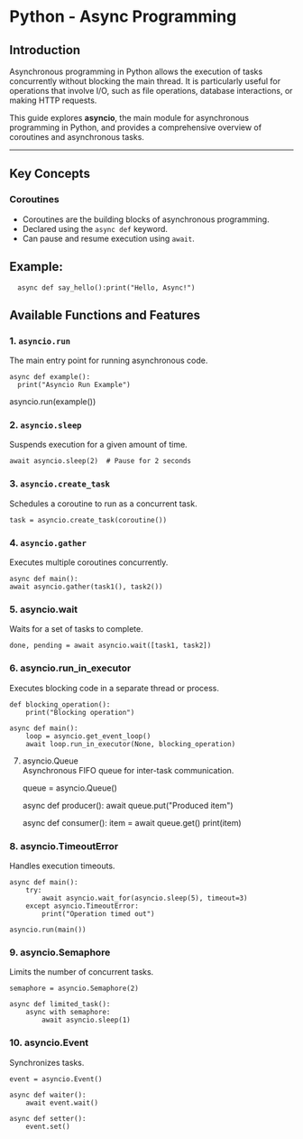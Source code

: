 # Python - Async Programming

## Introduction

Asynchronous programming in Python allows the execution of tasks concurrently without blocking the main thread. It is particularly useful for operations that involve I/O, such as file operations, database interactions, or making HTTP requests.

This guide explores **asyncio**, the main module for asynchronous programming in Python, and provides a comprehensive overview of coroutines and asynchronous tasks.

---

## Key Concepts

### Coroutines
- Coroutines are the building blocks of asynchronous programming.
- Declared using the `async def` keyword.
- Can pause and resume execution using `await`.

## Example:  
      async def say_hello():print("Hello, Async!")  

## Available Functions and Features

### 1. `asyncio.run`  
The main entry point for running asynchronous code.  

    async def example():  
      print("Asyncio Run Example")  

asyncio.run(example())  

### 2. `asyncio.sleep`  
  Suspends execution for a given amount of time.  

    await asyncio.sleep(2)  # Pause for 2 seconds  

### 3. `asyncio.create_task`  
Schedules a coroutine to run as a concurrent task.  

    task = asyncio.create_task(coroutine())  

### 4. `asyncio.gather`  
Executes multiple coroutines concurrently.  


    async def main():  
    await asyncio.gather(task1(), task2())  

### 5. asyncio.wait  
Waits for a set of tasks to complete.  

    done, pending = await asyncio.wait([task1, task2])  

### 6. asyncio.run_in_executor  
Executes blocking code in a separate thread or process.  

    def blocking_operation():
        print("Blocking operation")

    async def main():  
        loop = asyncio.get_event_loop()  
        await loop.run_in_executor(None, blocking_operation)  

7. asyncio.Queue  
Asynchronous FIFO queue for inter-task communication.  

    queue = asyncio.Queue()

    async def producer():
        await queue.put("Produced item")

    async def consumer():
        item = await queue.get()
        print(item)

### 8. asyncio.TimeoutError  
Handles execution timeouts.  

    async def main():
        try:
            await asyncio.wait_for(asyncio.sleep(5), timeout=3)
        except asyncio.TimeoutError:
            print("Operation timed out")

    asyncio.run(main())

### 9. asyncio.Semaphore  
Limits the number of concurrent tasks.  

    semaphore = asyncio.Semaphore(2)

    async def limited_task():
        async with semaphore:
            await asyncio.sleep(1)  

### 10. asyncio.Event  
Synchronizes tasks.  

    event = asyncio.Event()

    async def waiter():
        await event.wait()

    async def setter():
        event.set()  
        